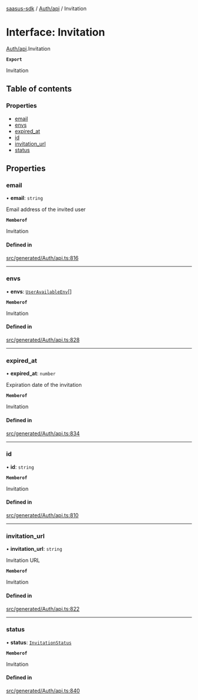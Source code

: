 [saasus-sdk](../README.md) / [Auth/api](../modules/Auth_api.md) / Invitation

# Interface: Invitation

[Auth/api](../modules/Auth_api.md).Invitation

**`Export`**

Invitation

## Table of contents

### Properties

- [email](Auth_api.Invitation.md#email)
- [envs](Auth_api.Invitation.md#envs)
- [expired\_at](Auth_api.Invitation.md#expired_at)
- [id](Auth_api.Invitation.md#id)
- [invitation\_url](Auth_api.Invitation.md#invitation_url)
- [status](Auth_api.Invitation.md#status)

## Properties

### email

• **email**: `string`

Email address of the invited user

**`Memberof`**

Invitation

#### Defined in

[src/generated/Auth/api.ts:816](https://github.com/saasus-platform/saasus-sdk-javascript/blob/09ef427/src/generated/Auth/api.ts#L816)

___

### envs

• **envs**: [`UserAvailableEnv`](Auth_api.UserAvailableEnv.md)[]

**`Memberof`**

Invitation

#### Defined in

[src/generated/Auth/api.ts:828](https://github.com/saasus-platform/saasus-sdk-javascript/blob/09ef427/src/generated/Auth/api.ts#L828)

___

### expired\_at

• **expired\_at**: `number`

Expiration date of the invitation

**`Memberof`**

Invitation

#### Defined in

[src/generated/Auth/api.ts:834](https://github.com/saasus-platform/saasus-sdk-javascript/blob/09ef427/src/generated/Auth/api.ts#L834)

___

### id

• **id**: `string`

**`Memberof`**

Invitation

#### Defined in

[src/generated/Auth/api.ts:810](https://github.com/saasus-platform/saasus-sdk-javascript/blob/09ef427/src/generated/Auth/api.ts#L810)

___

### invitation\_url

• **invitation\_url**: `string`

Invitation URL

**`Memberof`**

Invitation

#### Defined in

[src/generated/Auth/api.ts:822](https://github.com/saasus-platform/saasus-sdk-javascript/blob/09ef427/src/generated/Auth/api.ts#L822)

___

### status

• **status**: [`InvitationStatus`](../enums/Auth_api.InvitationStatus.md)

**`Memberof`**

Invitation

#### Defined in

[src/generated/Auth/api.ts:840](https://github.com/saasus-platform/saasus-sdk-javascript/blob/09ef427/src/generated/Auth/api.ts#L840)
